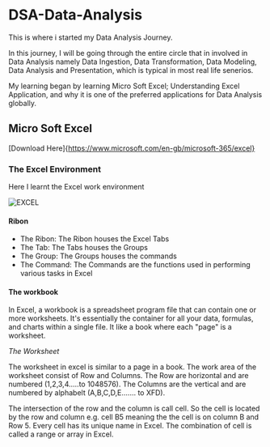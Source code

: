 # DSA-Data-Analysis
This is where i started my Data Analysis Journey.

In this journey, I will be going through the entire circle that in involved in Data Analysis namely Data Ingestion, Data Transformation, Data Modeling, Data Analysis and Presentation, which is typical in most real life senerios.

My learning began by learning Micro Soft Excel; Understanding Excel Application, and why it is one of the preferred applications for Data Analysis globally.  

## Micro Soft Excel
[Download Here]{https://www.microsoft.com/en-gb/microsoft-365/excel}

### The Excel Environment
Here I learnt the Excel work environment

![EXCEL](https://github.com/user-attachments/assets/9e449321-4cef-46fa-a54c-2bc971664d51)

#### Ribon
- The Ribon:  The Ribon houses the Excel Tabs
- The Tab: The Tabs houses the Groups
- The Group: The Groups houses the commands
- The Command: The Commands are the functions used in performing various tasks in Excel

 #### The workbook
 
 In Excel, a workbook is a spreadsheet program file that can contain one or more worksheets. It's essentially the container for all your data, formulas, and charts within a single file. It like a book where each "page" is a worksheet. 

 *The Worksheet*
 
The worksheet in excel is similar to a page in a book. The work area of the worksheet consist of Row and Columns. The Row are horizontal and are numbered (1,2,3,4.....to 1048576). The Columns are the vertical and are numbered by alphabelt (A,B,C,D,E....... to XFD).

The intersection of the row and the column is call cell. So the cell is located by the row and column e.g. cell B5 meaning the the cell is on column B and Row 5. Every cell has its unique name in Excel. The combination of cell is called a range or array in Excel.


